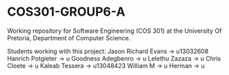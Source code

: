 # COS301-GROUP6-A
Working repository for Software Engineering (COS 301) at the University Of Pretoria, Department of Computer Science.

Students working with this project:
  Jason Richard Evans  -> u13032608
  Hanrich Potgieter  -> u
  Goodness Adegbenro  -> u
  Lelethu Zazaza  -> u
  Chris Cloete  -> u
  Kaleab Tessera  -> u13048423
  William M -> u
  Herman -> u
